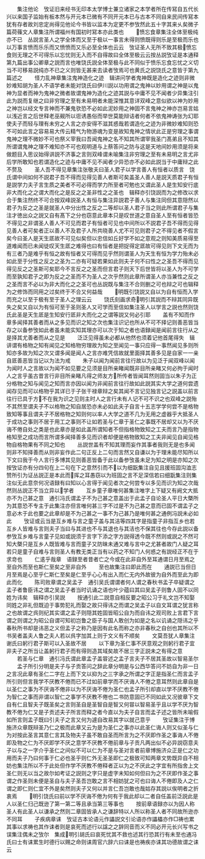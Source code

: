 <!-- { "loadSidebar": true } -->
　　集注他论　攷证旧来经书无印本太学博士兼立诸家之本学者所在传冩自五代长兴以来国子监始有板本然与开元本已微有不同开元本已与古本不同自来民间传冩本犹有存者故刘忠定尚得见他论今书皆以监本为定更不参攷然此五十字其来乆矣微子篇荷蓧文人章集注所谓福州有国初时冩本亦此类也
　　愤忘食章集注全体至极纯亦不已　丛説言圣人之学全体而又至于极以一事言未得则愤既得则乐是至极而乐也以万事言愤而乐乐而又愤愤而又乐必至全体也云云　攷证圣人无所不致其极愤忘食则无理之不可得乐以忘忧则无入而不自得故曰全体至极云云按丛説攷证是本通释第九篇出事公卿章之説而言也唯饶氏説全体至极与此不同似于愤乐忘食忘忧之义切当不可移易説纯亦不已之义则皆无甚来去读者攷焉可也黄氏之説饶氏之意皆于第九篇述之
　　怪力乱神章集注鬼神造化之迹　辑讲问学者鬼神既是造化之迹则非微妙难知胡为圣人不语学者未能对饶氏曰伊川説以功用谓之鬼神以妙用谓之神是以鬼神为显者而神为鬼神之微者故谓鬼神为造化之迹其説与中庸不见不闻者少异集注引此为説而复继之曰非穷理之至有未易明者未能深惟其意详双峰之意似欲以神为妙用之神岂以经文专言神而不兼鬼欤恐不必如此泥妙用之神固不言鬼神之神亦岂易言姑以浅近言之后世释老巫觋所以诳诱愚俗而举世莫能辩诘者何者不依鬼神诪张为幻耶使夫子而轻与理有未穷之人言之亦安得不滋其惑哉若谓造化之迹为非微妙难知则恐不可如此言之容易易大传云精气为物游魂为变是故知鬼神之情状此正是穷理之事谓鬼神之理不微妙不可也祭义宰我曰吾闻鬼神之名不知其所谓宰我圣门髙弟且不知其所谓谓鬼神之理不难知亦不可也观明道与上蔡答问之防与这是天地间妙用须是将来做题目入思议始得讲説不济事之言则双峰谓未喻集注非穷理之至有未易明之言尤非后学所敢知也若谓造化之迹与中庸不见不闻者少异恐亦不必如此説当于中庸辩之此不赘及
　　圣人吾不得见章集注张敬夫曰圣人君子以学言善人有恒者以质言　饶氏谓中间如何不説君子吾不得而见得见善人者斯可矣盖圣人善人是説天质君子有恒是説学力夫子言生质之美者不可必得而学力所至者可勉也又谓此圣人是生知安行底非大而化之之谓大而化之是反之之圣非性之之圣也　辑释亦引饶説而为之修改以求合于集注然终不可合按双峰説圣人有恒与集注异説君子善人与集注同但其意隠然以君子为反之之圣是就圣人中分出性之反之二等却以圣人君子当之则此所谓君子与集注才徳出众之説又自有髙下之分也窃意此章本只是叹世道之意自圣人至有恒者皆恐不得见之非谓圣人善人不可见而君子有恒者可见也中间所以不説君子吾不得而见得见善人者可矣者正以善人不及君子人所共晓善人尤不可见则君子之不得见者不假言矣今曰圣人是天生厎故不可见似矣但以忠信如丘好学不如之意观之则知美质易得至道难闻而已未闻徒叹天生厎之难得也曰有恒者是把捉得定厎故可得见则下文无而为有三者乃是难乎有恒之故有恒者又可得而见乎然则谓圣人为天生有恒为学力殆未必如此至于分性之反之之圣为二亦有可疑若果如此则夫子何不曰性之之圣吾不得而见得见反之之圣斯可矣耶今不言反之之圣而但言君子则天下后世皆将以圣人为不可学而至孰知君子之即为反之之圣而不为圣人之次乎然则此章所谓圣人亦当兼性之反之之圣而言不必以为非大而化之之圣可也丛説既与集注不合则删之可也辩之可也辑释为之修饰而同用之过矣终于不合又何益哉
　　明既引饶説又自以为自有恒而入学而充之以至于极有至于圣人之理云云
　　饶氏刻画求奇明引其説而不辩其同异既失之矣又自以为有恒可至于圣则圣人又可学而至信如集注圣人以学言之説也然则饶氏此圣是天生厎是生知安行厎非大而化之之谓等説又何必引耶
　　盖有不知而作章多闻择其善者而从之多见而识之知之次也集注识记也所从不可不择记则善恶皆当存之以备参攷如此者虽未能实知其理亦可以次于知之者也语録闻是闻前言往行从之是择其尤善者而从之见是
　　泛泛见得虽未必都从他然也须着记他首尾得失　辑讲谓有格物之知有闻见之知格物穷理故为知之至闻见一事只应得一事然闻见多则所知亦多故为知之次又谓多闻是闻人之言亦难凭信故就里面择其善多见是自家一一亲自厎善恶皆当记以为法为戒
　　朱子以闻为闻前言往行故以为见泛于闻双峰以闻为闻时人之言故以为闻不如见要之见须是目所亲睹闻既非目所亲睹又何必拘于闻时人之言乎虽古昔言行非目所亲睹凡得之师友方所传者皆闻耳然则固当以朱子为正分格物之知与闻见之知而言亦因以闻为非闻前言往行故如此説其实大学之道何尝遗闻存见而可以格物乎其详已于子张干禄章辩之矣其闻不言记见独言记之説盖以前言往行已具于方不在我为识之见则主时人之言行未有人记不可不识之也双峰之説殆不其然至谓夫子不以格物之知自居恐亦未必如此夫子自言十五志学学何尝不是格物致知等事且谓夫子不居格物之知则何以率人大学之道不几为无用之虚器乎大抵圣人于成功之事则不居于用工之事则不让如若圣与仁章于圣仁之事既不居却又以为不厌诲不倦自处之类是也此章亦是如此盖所谓知者不但指格物致知之工夫而言乃是指物格知至之成功而言所谓多闻择善多见而识者却便是格物致知之工夫非闻见自闻见格物自格物果有不同之知也
　　丛説世盖有不知其理而妄作其事者我则无是也多闻则非不知择善而从则非妄作此二句正反上二句而言然又自谦以为于理未能尽知所以下文曰我于今人言行多博其见则善恶皆备于此以备参攷虽未足为知之明是亦知之次按攷证亦有分四句在上二句在下之意然引而不以为细翫集注自见且援班固沟洫志赞所引为证丛説正是本此而挥之耳愚窃以为班固之言不足深信若曰细翫集注则集注似无此意奈何况语録有曰知以心言得于闻见者次之何尝专以多见而识为知之次哉然则丛説正不当立异以学者
　　互乡童子章唯何甚集注唯字上下疑又有阙文大抵亦不为己甚之意　通引冯氏谓孟子不为己甚之意盖出于此孟子自论圣人平日大槩所为其意恐不专主于此集注亦但言唯何甚三字不过是不为己甚之意而已固不谓孟子之意必木于此也要之此章却是不为己甚之一事不为己甚乃是唯何甚之通例冯説未必如此
　　攷证或云当是互乡难与言之童子盖与其洁等四其字是指童子非指互乡也若互乡人皆难与言则夫子当曰与其进也不与其退也与其洁也不保其往也今存此説以备参攷互乡难与言童子见如或説须于言字下添之字方説得透今既不然则或説之不然可知大槩只是互乡人既皆难与言而童子又防昧未通又难与言中之尤甚者故门人疑之耳若只是童子自难与言则圣人有教无类正当有以药之不知门人何惑之有説经正不在于求竒也
　　仁逺乎哉章　语録至者昔者亡之今或在此非自外至耳通谓日月至焉之至自外而至也斯仁至矣之至非自外
　　至也故集注曰即此而在
　　通説已当但日月至焉是心至乎仁斯仁至矣是仁至乎心心有出入而仁无内外故彼为自外而至此为即此而化
　　陈司败章谓之吴孟子　通引吴氏谓谓者何人谓之春秋书孟子卒疑谓之孟子者鲁臣讳之谓之吴孟子者当时讥诵之语也叶少蕴曰其曰吴孟子则鲁人固不以同姓为讳矣　辑释亦引吴説
　　按通引此二説意自相反要之昭公习于礼文岂不知娶同姓之非礼但既迫于事势犯礼而娶之故只得讳之而谓之吴孟子以自文耳谓之犹言称之也故谓之呉则纪其实谓之孟子则隠其姓固皆昭公自为而自讳之观司败上言君下言谓之则谓之为昭公自谓可知初岂鲁之臣子与国人敢创为如是之名以讥诵之隠讳之乎春秋所书却是讳恶之义但孟子之称乃是因有此名而称之亦非春秋之自创也其所以不书吴者盖夫人鲁之夫人若以呉字加其上则于文义有不顺矣
　　文莫吾犹人章集注谢氏曰躬行君子斯可以入圣故不居
　　以下章为圣仁事不厌意观之则躬行君子宜非夫子之所当让盖躬行君子而有得则造其域矣故不居三字正説未之有得之意
　　若圣与仁章　通引冯氏谓此章孟子盖甞述之孟子言夫子不居其圣故以智易圣尔
　　孟子所引分明是夫子与子贡答问之辞此章分明是与公西华答问不妨自为非一日之言况此章有圣仁二字在上而下文以抑为之三字承之所谓之字正是指圣仁而言孟子所引则但言我学不厌教不倦而已不过如前章学而不厌诲人不倦之意耳然则此章自是以圣仁之事为不厌诲不倦非以为不厌诲不倦为圣仁也孟子所引却直以学不厌教不倦为智仁之事而非谓以智仁之事学不厌教不倦也二书防意固已不同如此又况彼章下文自有仁且智夫子既圣矣之言则圣自是圣智自是智又何甞以智易圣乎且以学不厌为智教不倦为仁又是子贡述夫子所言而释之者今直以为夫子自言而孟子述之皆所未喻假如所言则孟子既曰引夫子之言又何为遽自改易其字以就己意乎
　　攷证集注于博施济众章既辩圣乃仁之极而此章又云为是为圣仁之事亦以此圣仁诲人则又似圣与仁为对按此圣言其意仁言其及物夫子虽不敢自圣而所言为之不厌即作圣之事诲人不倦即及物之仁为不厌即学不厌之意学不厌教不倦前章与子贡凡两出似不必异説窃意夫子以与之一字介乎圣仁之间似不可以仁为不是与圣对言者前章博施济众正是仁之功用而夫子乃曰何事于仁必也圣乎则仁外无圣圣即仁之极致可知两章文势既异自不相妨也集注所以不于此处但作学不厌教不倦释者正以为之不厌此之字宜有所指舍上文圣仁则无以当之故尔如考证之説则之字只是虚字未知如何但曰为之不厌即作圣之事谓之作圣则未便是圣自与夫子圣吾岂敢之言不相妨犹之可也曰诲人不倦即及人之仁谓之即仁则仁宜不外是矣然则夫子又何以并言仁吾岂敢也哉姑存其説以俟明者之折衷焉
　　明引饶氏曰前以学不厌诲不倦为何有于我此却以二者自任盖前泛説此是人以圣仁归己既逊了第一第二等且承当第三等事也
　　按前章语録亦以为因人称圣人有此圣人以谦承之然则二章固皆承人之谦辞特以人所以称圣人者不同故所逊亦不同耳
　　子疾病章诔　攷证古本论语元作讄説文引论语亦作讄櫑亦作□祷也累其事以求祷也其作诔者则是哀死而述行以諡之之辞同音而义不同必开元长兴写书之误集注偶未之攷尔　集成明引胡氏曰哀死忧其不救也述其行恐其行有未至也通冯氏曰士有诔累生时德行以赐之命则诔周官六辞六曰诔是也祷疾亦诔其功德故谓之诔云
